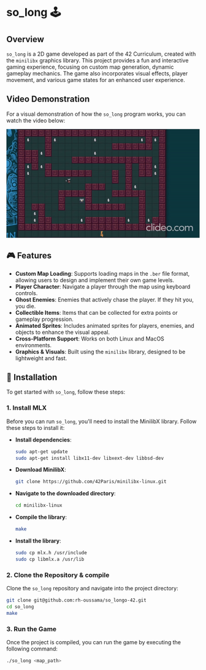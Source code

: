 # so_long 🕹️

## Overview

`so_long` is a 2D game developed as part of the 42 Curriculum, created with the `minilibx` graphics library. This project provides a fun and interactive gaming experience, focusing on custom map generation, dynamic gameplay mechanics. The game also incorporates visual effects, player movement, and various game states for an enhanced user experience.

## Video Demonstration
For a visual demonstration of how the `so_long` program works, you can watch the video below:

![](https://github.com/rh-oussama/so_longo-42/blob/main/so_long_demo.gif)

## 🎮 Features

- **Custom Map Loading**: Supports loading maps in the `.ber` file format, allowing users to design and implement their own game levels.
- **Player Character**: Navigate a player through the map using keyboard controls.
- **Ghost Enemies**: Enemies that actively chase the player. If they hit you, you die.
- **Collectible Items**: Items that can be collected for extra points or gameplay progression.
- **Animated Sprites**: Includes animated sprites for players, enemies, and objects to enhance the visual appeal.
- **Cross-Platform Support**: Works on both Linux and MacOS environments.
- **Graphics & Visuals**: Built using the `minilibx` library, designed to be lightweight and fast.

## 🚀 Installation

To get started with `so_long`, follow these steps:

### 1. Install MLX

Before you can run `so_long`, you'll need to install the MinilibX library. Follow these steps to install it:

- **Install dependencies**:

    ```bash
    sudo apt-get update
    sudo apt-get install libx11-dev libxext-dev libbsd-dev
    ```

- **Download MinilibX**:

    ```bash
    git clone https://github.com/42Paris/minilibx-linux.git
    ```

- **Navigate to the downloaded directory**:

    ```bash
    cd minilibx-linux
    ```

- **Compile the library**:

    ```bash
    make
    ```

- **Install the library**:

    ```bash
    sudo cp mlx.h /usr/include
    sudo cp libmlx.a /usr/lib
    ```

### 2. Clone the Repository & compile

Clone the `so_long` repository and navigate into the project directory:

```bash
git clone git@github.com:rh-oussama/so_longo-42.git
cd so_long
make
```

### 3. Run the Game

Once the project is compiled, you can run the game by executing the following command:

```bash
./so_long <map_path>
```
